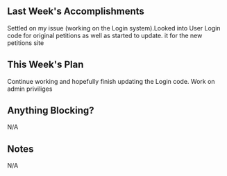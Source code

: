 ## Last Week's Accomplishments

Settled on my issue (working on the Login system).Looked into User Login code for original petitions as well as started to update. it for the new petitions site

## This Week's Plan

Continue working and hopefully finish updating the Login code. Work on admin
priviliges

## Anything Blocking?

N/A

## Notes

N/A
